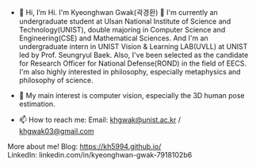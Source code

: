 - 👋 Hi, I’m Hi. I'm Kyeonghwan Gwak(곽경환) 🤗
I'm currently an undergraduate student at Ulsan National Institute of Science and Technology(UNIST), double majoring in Computer Science and Engineering(CSE) and Mathematical Sciences.
And I'm an undergraduate intern in UNIST Vision & Learning LAB(UVLL) at UNIST led by Prof. Seungryul Baek.
Also, I've been selected as the candidate for Research Officer for National Defense(ROND) in the field of EECS.
I'm also highly interested in philosophy, especially metaphysics and philosophy of science.

- 👀 My main interest is computer vision, especially the 3D human pose estimation.

- 📫 How to reach me:
Email: khgwak@unist.ac.kr / khgwak03@gmail.com

More about me!
Blog: https://kh5994.github.io/       
LinkedIn: linkedin.com/in/kyeonghwan-gwak-7918102b6



<!---
khgwak/khgwak is a ✨ special ✨ repository because its `README.md` (this file) appears on your GitHub profile.
You can click the Preview link to take a look at your changes.
--->
